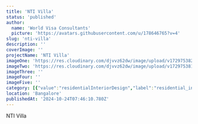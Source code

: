 ```yaml
---
title: 'NTI Villa'
status: 'published'
author:
  name: 'World Visa Consultants'
  picture: 'https://avatars.githubusercontent.com/u/178646765?v=4'
slug: 'nti-villa'
description: ''
coverImage: ''
projectName: 'NTI Villa'
imageOne: 'https://res.cloudinary.com/djvvz62dw/image/upload/v1729753820/greywall/projects/NTI%20Villa/villa-2_udvxtb.png'
imageTwo: 'https://res.cloudinary.com/djvvz62dw/image/upload/v1729753815/greywall/projects/NTI%20Villa/villa-1_jse7yo.png'
imageThree: ''
imageFour: ''
imageFive: ''
category: [{"value":"residentialInteriorDesign","label":"residential_interior_design"}]
location: 'Bangalore'
publishedAt: '2024-10-24T07:46:10.780Z'
---
```


NTI Villa